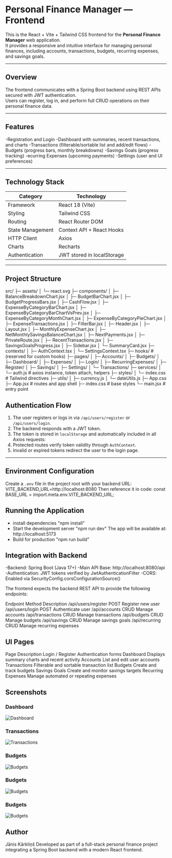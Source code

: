 # Personal Finance Manager — Frontend

This is the React + Vite + Tailwind CSS frontend for the **Personal Finance Manager** web application.  
It provides a responsive and intuitive interface for managing personal finances, including accounts, transactions, budgets, recurring expenses, and savings goals.

---

## Overview

The frontend communicates with a Spring Boot backend using REST APIs secured with JWT authentication.  
Users can register, log in, and perform full CRUD operations on their personal finance data.

---

## Features

-Registration and Login
-Dashboard with summaries, recent transactions, and charts
-Transactions (filterable/sortable list and add/edit flows)
-Budgets (progress bars, monthly breakdowns)
-Savings Goals (progress tracking)
-ecurring Expenses (upcoming payments)
-Settings (user and UI preferences)

---

## Technology Stack

| Category | Technology |
|-----------|-------------|
| Framework | React 18 (Vite) |
| Styling | Tailwind CSS |
| Routing | React Router DOM |
| State Management | Context API + React Hooks |
| HTTP Client | Axios |
| Charts | Recharts |
| Authentication | JWT stored in localStorage |

---

## Project Structure
src/
 ├─ assets/
 │   └─ react.svg
 ├─ components/
 │   ├─ BalanceBreakdownChart.jsx
 │   ├─ BudgetBarChart.jsx
 │   ├─ BudgetProgressBars.jsx
 │   ├─ CashFlow.jsx
 │   ├─ ExpenseByCategoryBarChart.jsx
 │   ├─ ExpenseByCategoryBarChartVsPrev.jsx
 │   ├─ ExpenseByCategoryMonthChart.jsx
 │   ├─ ExpenseByCategoryPieChart.jsx
 │   ├─ ExpenseTransactions.jsx
 │   ├─ FilterBar.jsx
 │   ├─ Header.jsx
 │   ├─ Layout.jsx
 │   ├─ MonthlyExpenseChart.jsx
 │   ├─ NetMonthlySavingsBalanceChart.jsx
 │   ├─ NextPayments.jsx
 │   ├─ PrivateRoute.jsx
 │   ├─ RecentTransactions.jsx
 │   ├─ SavingsGoalsProgress.jsx
 │   ├─ Sidebar.jsx
 │   └─ SummaryCard.jsx
 ├─ contexts/
 │   ├─ AuthContext.tsx
 │   └─ SettingsContext.tsx
 ├─ hooks/                     # (reserved for custom hooks)
 ├─ pages/
 │   ├─ Accounts/
 │   ├─ Budgets/
 │   ├─ Dashboard/
 │   ├─ Expenses/
 │   ├─ Login/
 │   ├─ RecurringExpenses/
 │   ├─ Register/
 │   ├─ Savings/
 │   ├─ Settings/
 │   └─ Transactions/
 ├─ services/
 │   └─ auth.js                # axios instance, token attach, helpers
 ├─ styles/
 │   └─ index.css              # Tailwind directives
 ├─ utils/
 │   ├─ currency.js
 │   └─ dateUtils.js
 ├─ App.css
 ├─ App.jsx                    # routes and app shell
 ├─ index.css                  # base styles
 └─ main.jsx                   # entry point


## Authentication Flow

1. The user registers or logs in via `/api/users/register` or `/api/users/login`.
2. The backend responds with a JWT token.
3. The token is stored in `localStorage` and automatically included in all Axios requests:
4. Protected routes verify token validity through `AuthContext`.
5. Invalid or expired tokens redirect the user to the login page.

---

## Environment Configuration

Create a `.env` file in the project root with your backend URL: VITE_BACKEND_URL=http://localhost:8080
Then reference it in code: const BASE_URL = import.meta.env.VITE_BACKEND_URL;

## Running the Application
- install dependencies "npm install"
- Start the development server "npm run dev" 
  The app will be available at: http://localhost:5173
- Build for production
  "npm run build"


## Integration with Backend
-Backend: Spring Boot (Java 17+)
-Main API Base: http://localhost:8080/api
-Authentication: JWT tokens verified by JwtAuthenticationFilter
-CORS: Enabled via SecurityConfig.corsConfigurationSource()

The frontend expects the backend REST API to provide the following endpoints:

Endpoint	Method	Description
/api/users/register	POST	Register new user
/api/users/login	POST	Authenticate user
/api/accounts	CRUD	Manage accounts
/api/transactions	CRUD	Manage transactions
/api/budgets	CRUD	Manage budgets
/api/savings	CRUD	Manage savings goals
/api/recurring	CRUD	Manage recurring expenses

## UI Pages
Page	Description
Login / Register	Authentication forms
Dashboard	Displays summary charts and recent activity
Accounts	List and edit user accounts
Transactions	Filterable and sortable transaction list
Budgets	Create and track budgets
Savings Goals	Create and monitor savings targets
Recurring Expenses	Manage automated or repeating expenses

## Screenshots

### Dashboard
![Dashboard](./docs/dashboard.png)

### Transactions
![Transactions](./docs/expenses.png)

### Budgets
![Budgets](./docs/autopayments.png)

### Budgets
![Budgets](./docs/login.png)

### Budgets
![Budgets](./docs/settings.png)

## Author
Jānis Kārkliņš
Developed as part of a full-stack personal finance project integrating a Spring Boot backend with a modern React frontend.
